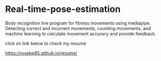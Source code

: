# Real-time-pose-estimation
Body recognition live program for fitness movements using mediapipe. Detecting correct and incorrect movements, counting movements, and machine learning to calculate movement accuracy and provide feedback.






click on link below to check my resume

https://rosebp85.github.io/resume/
